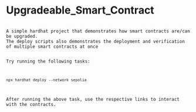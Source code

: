 # Upgradeable_Smart_Contract

<code>
A simple hardhat project that demonstrates how smart contracts are/can be upgraded.
The deploy scripts also demonstrates the deployment and verification of multiple smart contracts at once

Try running the following tasks:

```shell
npx hardhat deploy --network sepolia
```
After running the above task, use the respective links to interact with the contracts.
</code>
